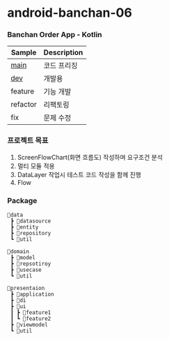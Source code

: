 # android-banchan-06 

### Banchan Order App - Kotlin

|     Sample     | Description |
| ------------- | ------------- |
| [main](https://github.com/woowa-techcamp-2022/android-banchan-06/tree/main) | 코드 프리징 |
| [dev](https://github.com/woowa-techcamp-2022/android-banchan-06/tree/dev) | 개발용 |
| feature | 기능 개발 |
| refactor | 리팩토링 |
| fix | 문제 수정 |


### 프로젝트 목표
1. ScreenFlowChart(화면 흐름도) 작성하며 요구조건 분석  
2. 멀티 모듈 적용
3. DataLayer 작업시 테스트 코드 작성을 함께 진행  
4. Flow 
 
 
 ### Package

``` 
📂data
 ┣ 📂datasource
 ┣ 📂entity
 ┣ 📂repository
 ┗ 📂util
  
📂domain
 ┣ 📂model
 ┣ 📂repsotiroy
 ┣ 📂usecase
 ┗ 📂util
 
📂presentaion
 ┣ 📂application
 ┣ 📂di
 ┣ 📂ui
 ┃ ┣ 📂feature1
 ┃ ┗ 📂feature2
 ┣ 📂viewmodel
 ┗ 📂util
```
